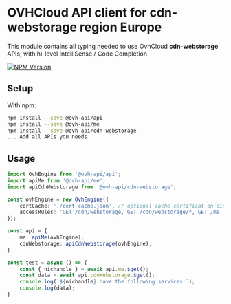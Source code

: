# OVHCloud API client for **cdn-webstorage** region Europe

This module contains all typing needed to use OvhCloud **cdn-webstorage** APIs, with hi-level IntelliSense / Code Completion

[![NPM Version](https://img.shields.io/npm/v/@ovh-api/cdn-webstorage.svg?style=flat)](https://www.npmjs.org/package/@ovh-api/cdn-webstorage)

## Setup

With npm:

```bash
npm install --save @ovh-api/api
npm install --save @ovh-api/me
npm install --save @ovh-api/cdn-webstorage
... Add all APIs you needs
```

## Usage

```typescript
import OvhEngine from '@ovh-api/api';
import apiMe from '@ovh-api/me';
import apiCdnWebstorage from '@ovh-api/cdn-webstorage';

const ovhEngine = new OvhEngine({ 
    certCache: './cert-cache.json', // optional cache certificat on disk.
    accessRules: 'GET /cdn/webstorage, GET /cdn/webstorage/*, GET /me', // optional limit the requested privileges.
});

const api = {
    me: apiMe(ovhEngine),
    cdnWebstorage: apiCdnWebstorage(ovhEngine),
}

const test = async () => {
    const { nichandle } = await api.me.$get();
    const data = await api.cdnWebstorage.$get();
    console.log(`${nichandle} have the following services:`);
    console.log(data);
}
```

